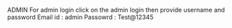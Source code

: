 ADMIN
For admin login click on the admin login then provide username and password
Email id : admin
Passowrd : Test@12345
